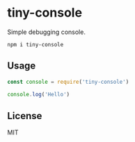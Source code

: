 # tiny-console

Simple debugging console.

```
npm i tiny-console
```

## Usage
```javascript
const console = require('tiny-console')

console.log('Hello')
```

## License
MIT
